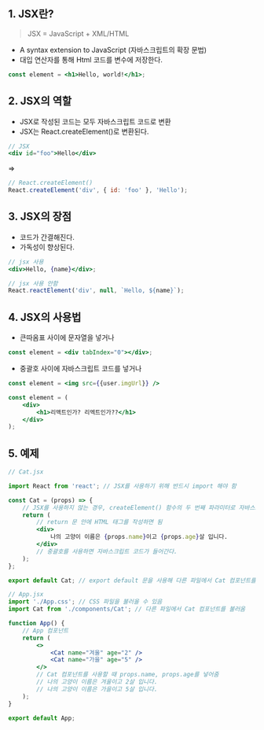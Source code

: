 ## 1\. JSX란?

> JSX = JavaScript + XML/HTML

-   A syntax extension to JavaScript (자바스크립트의 확장 문법)
-   대입 연산자를 통해 Html 코드를 변수에 저장한다.

```jsx
const element = <h1>Hello, world!</h1>;
```

## 2\. JSX의 역할

-   JSX로 작성된 코드는 모두 자바스크립트 코드로 변환
-   JSX는 React.createElement()로 변환된다.

```jsx
// JSX
<div id="foo">Hello</div>
```

\=>

```jsx
// React.createElement()
React.createElement('div', { id: 'foo' }, 'Hello');
```

## 3\. JSX의 장점

-   코드가 간결해진다.
-   가독성이 향상된다.

```jsx
// jsx 사용
<div>Hello, {name}</div>;

// jsx 사용 안함
React.reactElement('div', null, `Hello, ${name}`);
```

## 4\. JSX의 사용법

-   큰따옴표 사이에 문자열을 넣거나

```jsx
const element = <div tabIndex="0"></div>;
```

-   중괄호 사이에 자바스크립트 코드를 넣거나

```jsx
const element = <img src={{user.imgUrl}} />
```

```jsx
const element = (
    <div>
        <h1>리액트인가? 리엑트인가??</h1>
    </div>
);
```

## 5\. 예제

```jsx
// Cat.jsx

import React from 'react'; // JSX를 사용하기 위해 반드시 import 해야 함

const Cat = (props) => {
    // JSX를 사용하지 않는 경우, createElement() 함수의 두 번째 파라미터로 자바스크립트 객체를 넣어주면 됨
    return (
        // return 문 안에 HTML 태그를 작성하면 됨
        <div>
            나의 고양이 이름은 {props.name}이고 {props.age}살 입니다.
        </div>
        // 중괄호를 사용하면 자바스크립트 코드가 들어간다.
    );
};

export default Cat; // export default 문을 사용해 다른 파일에서 Cat 컴포넌트를 불러올 수 있게 함
```

```jsx
// App.jsx
import './App.css'; // CSS 파일을 불러올 수 있음
import Cat from './components/Cat'; // 다른 파일에서 Cat 컴포넌트를 불러옴

function App() {
    // App 컴포넌트
    return (
        <>
            <Cat name="겨울" age="2" />
            <Cat name="가을" age="5" />
        </>
        // Cat 컴포넌트를 사용할 때 props.name, props.age를 넣어줌
        // 나의 고양이 이름은 겨울이고 2살 입니다.
        // 나의 고양이 이름은 가을이고 5살 입니다.
    );
}

export default App;
```
